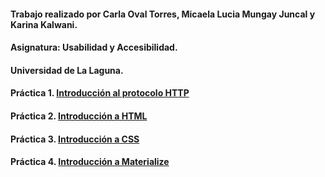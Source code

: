   #### Trabajo realizado por Carla Oval Torres, Micaela Lucia Mungay Juncal y Karina Kalwani.
  #### Asignatura: Usabilidad y Accesibilidad.
  #### Universidad de La Laguna.
  
  #### Práctica 1. [Introducción al protocolo HTTP](https://github.com/Carla4398/uya-practicas/blob/master/practica1.md)
  #### Práctica 2. [Introducción a HTML](https://github.com/Carla4398/uya-practicas/blob/master/practica%202)
  #### Práctica 3. [Introducción a CSS](https://github.com/Carla4398/uya-practicas/tree/master/practica%203)
  #### Práctica 4. [Introducción a Materialize](https://github.com/Carla4398/uya-practicas/tree/master/practica%204)

  
